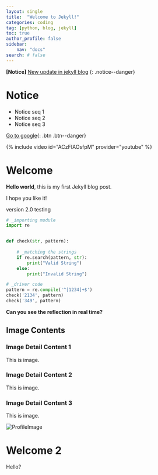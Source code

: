 ```yaml
---
layout: single
title:  "Welcome to Jekyll!"
categories: coding
tag: [python, blog, jekyll]
toc: true
author_profile: false
sidebar:
    nav: "docs"
search: # false
---
```


**[Notice]** [New update in jekyll blog](https://mmistakes.github.io/minimal-mistakes/docs/quick-start-guide/)
{: .notice--danger}

<div class="notice--success">
<h1>Notice</h1>
<ul>
    <li>Notice seq 1</li>
    <li>Notice seq 2</li>
    <li>Notice seq 3</li>
</ul>
</div>

[Go to google](https://google.com){: .btn .btn--danger}

{% include video id="ACzFIAOsfpM" provider="youtube" %}

# Welcome

**Hello world**, this is my first Jekyll blog post.

I hope you like it!

version 2.0
testing

```python
# _importing module
import re


def check(str, pattern):
	
	# _matching the strings
	if re.search(pattern, str):
		print("Valid String")
	else:
		print("Invalid String")

# _driver code
pattern = re.compile('^[1234]+$')
check('2134', pattern)
check('349', pattern)
```

**Can you see the reflection in real time?**



## Image Contents

### Image Detail Content 1

This is image.

### Image Detail Content 2

This is image.

### Image Detail Content 3 

This is image.

![ProfileImage](../../images/2022-02-14-first/ProfileImage.jpg)



# Welcome 2

Hello?
